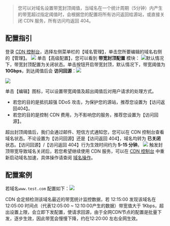 > 您可以对域名设置带宽封顶阈值，当域名在一个统计周期（5分钟）内产生的带宽超过指定阈值时，会根据您的配置将所有访问返回给源站，或直接关闭 CDN 服务，所有访问均返回 404。

## 配置指引

登录 [CDN 控制台](http://console.tcecqpoc.fsphere.cn/cdn)，选择左侧菜单栏的【域名管理】，单击您所要编辑的域名右侧的【管理】。
![](http://imgcache.tcecqpoc.fsphere.cn/image/mc.qcloudimg.com/static/img/1f2cb594cd614b62b589cb20a20ed362/basic-config-1.png)
单击【高级配置】，您可以看到 **带宽封顶配置** 模块：
![](http://imgcache.tcecqpoc.fsphere.cn/image/mc.qcloudimg.com/static/img/2cf8058f794333208085528176eaa1dc/cap-config-1.png)默认情况下，带宽封顶配置为关闭状态。单击按钮开启带宽封顶，默认情况下，带宽阈值为 **10Gbps**，到达阈值后会 **访问回源**：![](http://imgcache.tcecqpoc.fsphere.cn/image/mc.qcloudimg.com/static/img/7d6147223cf12c886ddc2ca304db4f8e/cap-config-2.png)

![](http://imgcache.tcecqpoc.fsphere.cn/image/mc.qcloudimg.com/static/img/6e6494dd03a95d0d3724d6f7f6062428/cap-config-3.png)

单击【编辑】图标，可以设置带宽阈值及超出阈值后对用户请求的处理方式。

- 若您的目的是抵抗超强 DDoS 攻击，为保护您的源站，推荐您设置为【访问返回404】。
- 若您的目的是控制 CDN 费用，为不影响您的服务，推荐您设置为【访问回源】。

超出封顶阈值后，我们会通过邮件、短信方式通知您，您可以在 CDN 控制台查看域名状态。不论设置为【访问回源】还是【访问返回 404】，域名均转为 **已关闭** 状态。【访问回源】/【访问返回 404】行为生效时间约为 **5-15 分钟**。
![](http://imgcache.tcecqpoc.fsphere.cn/image/main.qcloudimg.com/raw/36f46240addd5c4cee2f68c52641ebce.png)
触发封顶带宽导致域名关闭后，若您希望继续使用 CDN 服务，可以在 [CDN 控制台](http://console.tcecqpoc.fsphere.cn/cdn) 中重新启动域名加速，具体操作请查阅 [域名操作](http://tcecqpoc.fsphere.cn/doc/product/228/5736)。

## 配置案例

若域名```www.test.com``` 配置如下：![](http://imgcache.tcecqpoc.fsphere.cn/image/mc.qcloudimg.com/static/img/909fa76389ca8e486b7b1673885bddc8/cap-config-new-1.png)

CDN 会定频检测该域名最近的带宽统计监控数据，若 12:15:00 发现该域名在 12:05:00 时间点（代表12:05:00 ~ 12:10:00产生的数据）带宽值大于 1Kbps，超出设置上限，会立即下发配置，使请求回源，由于全网CDN节点的配置是批量下发，逐步生效，因此带宽会慢慢下降，约在12:20:00 左右全网生效。